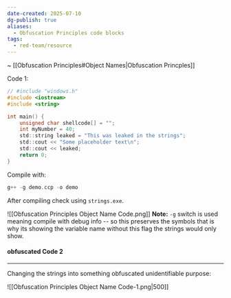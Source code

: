 ```yaml
---
date-created: 2025-07-10
dg-publish: true
aliases:
  - Obfuscation Principles code blocks
tags:
  - red-team/resource
---
```

~ [[Obfuscation Principles#Object Names|Obfuscation Princples]]

Code 1:

```c
// #include "windows.h"
#include <iostream>
#include <string>

int main() {
	unsigned char shellcode[] = "";
	int myNumber = 40;
    std::string leaked = "This was leaked in the strings";
    std::cout << "Some placeholder text\n";
    std::cout << leaked;
    return 0;
}
```

Compile with:

```C
g++ -g demo.ccp -o demo
```

After compiling check using `strings.exe`.

![[Obfuscation Principles Object Name Code.png]]
**Note:** `-g` switch is used meaning compile with debug info -- so this preserves the symbols that is why its showing the variable name without this flag the strings would only show.
#### obfuscated Code 2
---
Changing the strings into something obfuscated unidentifiable purpose:

![[Obfuscation Principles Object Name Code-1.png|500]]
